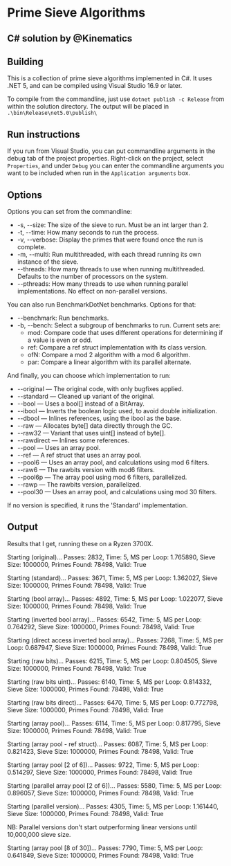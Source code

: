 # Prime Sieve Algorithms

## C# solution by @Kinematics

## Building

This is a collection of prime sieve algorithms implemented in C#.  It uses .NET 5, and can be compiled using Visual Studio 16.9 or later.

To compile from the commandline, just use `dotnet publish -c Release` from within the solution directory.  The output will be placed in `.\bin\Release\net5.0\publish\`

## Run instructions

If you run from Visual Studio, you can put commandline arguments in the debug tab of the project properties. Right-click on the project, select `Properties`, and under `Debug` you can enter the commandline arguments you want to be included when run in the `Application arguments` box.

## Options

Options you can set from the commandline:

* -s, --size: The size of the sieve to run. Must be an int larger than 2.
* -t, --time: How many seconds to run the process.
* -v, --verbose: Display the primes that were found once the run is complete.
* -m, --multi: Run multithreaded, with each thread running its own instance of the sieve.
* --threads: How many threads to use when running multithreaded. Defaults to the number of processors on the system.
* --pthreads: How many threads to use when running parallel implementations. No effect on non-parallel versions.

You can also run BenchmarkDotNet benchmarks.  Options for that:

* --benchmark: Run benchmarks.
* -b, --bench: Select a subgroup of benchmarks to run. Current sets are:
    * mod: Compare code that uses different operations for determining if a value is even or odd.
    * ref: Compare a ref struct implementation with its class version.
    * ofN: Compare a mod 2 algorithm with a mod 6 algorithm.
    * par: Compare a linear algorithm with its parallel alternate.

And finally, you can choose which implementation to run:

* --original — The original code, with only bugfixes applied.
* --standard — Cleaned up variant of the original.
* --bool — Uses a bool[] instead of a BitArray.
* --ibool — Inverts the boolean logic used, to avoid double initialization.
* --dbool — Inlines references, using the ibool as the base.
* --raw — Allocates byte[] data directly through the GC.
* --raw32 — Variant that uses uint[] instead of byte[].
* --rawdirect — Inlines some references.
* --pool — Uses an array pool.
* --ref — A ref struct that uses an array pool.
* --pool6 — Uses an array pool, and calculations using mod 6 filters.
* --raw6 — The rawbits version with mod6 filters.
* --pool6p — The array pool using mod 6 filters, parallelized.
* --rawp — The rawbits version, parallelized.
* --pool30 — Uses an array pool, and calculations using mod 30 filters.

If no version is specified, it runs the 'Standard' implementation.


## Output

Results that I get, running these on a Ryzen 3700X.

Starting (original)...
Passes: 2832, Time: 5, MS per Loop: 1.765890, Sieve Size: 1000000, Primes Found: 78498, Valid: True

Starting (standard)...
Passes: 3671, Time: 5, MS per Loop: 1.362027, Sieve Size: 1000000, Primes Found: 78498, Valid: True

Starting (bool array)...
Passes: 4892, Time: 5, MS per Loop: 1.022077, Sieve Size: 1000000, Primes Found: 78498, Valid: True

Starting (inverted bool array)...
Passes: 6542, Time: 5, MS per Loop: 0.764292, Sieve Size: 1000000, Primes Found: 78498, Valid: True

Starting (direct access inverted bool array)...
Passes: 7268, Time: 5, MS per Loop: 0.687947, Sieve Size: 1000000, Primes Found: 78498, Valid: True

Starting (raw bits)...
Passes: 6215, Time: 5, MS per Loop: 0.804505, Sieve Size: 1000000, Primes Found: 78498, Valid: True

Starting (raw bits uint)...
Passes: 6140, Time: 5, MS per Loop: 0.814332, Sieve Size: 1000000, Primes Found: 78498, Valid: True

Starting (raw bits direct)...
Passes: 6470, Time: 5, MS per Loop: 0.772798, Sieve Size: 1000000, Primes Found: 78498, Valid: True

Starting (array pool)...
Passes: 6114, Time: 5, MS per Loop: 0.817795, Sieve Size: 1000000, Primes Found: 78498, Valid: True

Starting (array pool - ref struct)...
Passes: 6087, Time: 5, MS per Loop: 0.821423, Sieve Size: 1000000, Primes Found: 78498, Valid: True

Starting (array pool [2 of 6])...
Passes: 9722, Time: 5, MS per Loop: 0.514297, Sieve Size: 1000000, Primes Found: 78498, Valid: True

Starting (parallel array pool [2 of 6])...
Passes: 5580, Time: 5, MS per Loop: 0.896057, Sieve Size: 1000000, Primes Found: 78498, Valid: True

Starting (parallel version)...
Passes: 4305, Time: 5, MS per Loop: 1.161440, Sieve Size: 1000000, Primes Found: 78498, Valid: True

NB: Parallel versions don't start outperforming linear versions until 10,000,000 sieve size.

Starting (array pool [8 of 30])...
Passes: 7790, Time: 5, MS per Loop: 0.641849, Sieve Size: 1000000, Primes Found: 78498, Valid: True



